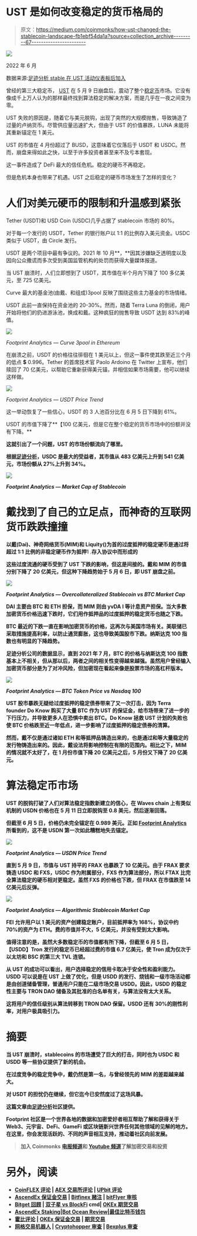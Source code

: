 # UST 是如何改变稳定的货币格局的

> 原文：<https://medium.com/coinmonks/how-ust-changed-the-stablecoin-landscape-fb1ebf54da1a?source=collection_archive---------67----------------------->

![](img/b57109934791dac8ec40ac9f67248303.png)

2022 年 6 月

数据来源:[足迹分析 stable 在 UST 活动仪表板后加入](https://www.footprint.network/@DamonSalvatore/Stablecoins-after-the-UST-event?date=past360days&channel=ENG-260)

曾经的第三大稳定币， [UST](https://www.footprint.network/@DamonSalvatore/Stablecoins-after-the-UST-event?date=past360days&channel=ENG-260) 在 5 月 9 日崩盘后，震动了整个[稳定币](https://www.footprint.network/@DamonSalvatore/Stablecoin-Dashboard?channel=ENG-260)市场。它没有像成千上万人认为的那样最终找到算法稳定的解决方案，而是几乎在一夜之间变为零。

UST 失败的原因是，随着它与美元脱钩，出现了突然的大规模抛售，导致铸造了过量的卢纳货币。尽管供应量迅速扩大，但由于 UST 的价值暴跌，LUNA 未能将其重新锚定在 1 美元。

UST 的市值在 4 月份超过了 BUSD，这意味着它仅落后于 USDT 和 USDC。然而，崩盘来得如此之快，以至于许多投资者甚至来不及亏本套现。

这一事件造成了 DeFi 最大的信任危机。稳定的硬币不再稳定。

但是危机本身也带来了机遇。UST 之后稳定的硬币市场发生了怎样的变化？

# 人们对美元硬币的限制和升温感到紧张

Tether (USDT)和 USD Coin (USDC)几乎占据了 stablecoin 市场的 80%。

对于每一个发行的 USDT，Tether 的银行账户以 1:1 的比例存入美元资金。USDC 类似于 USDT，由 Circle 发行。

USDT 是两个项目中最有争议的。2021 年 10 月**，**因其涉嫌缺乏透明度以及因向公众撒谎而多次受到美国监管机构的处罚而获得大量媒体报道。

当 UST 崩溃时，人们立即想到了 USDT，其市值在半个月内下降了 100 多亿美元，至 725 亿美元。

Curve 最大的基金池(由戴、和组成)3pool 反映了围绕这些主力基金的市场情绪。

USDT 此前一直保持在资金池的 20-30%。然而，随着 Terra Luna 的倒闭，用户开始将他们的扔进游泳池，换成和戴。这种疯狂的抛售导致 USDT 达到 83%的峰值。

![](img/b3dc39245f301f4b430e72c213108e95.png)

*Footprint Analytics — Curve 3pool in Ethereum*

在崩溃之前，USDT 的价格往往徘徊在 1 美元以上，但这一事件使其跌至近三个月的低点 **$** 0.996。Tether 的首席技术官 Paolo Ardoino 在 Twitter 上宣布，他们赎回了 70 亿美元，以帮助它重新获得美元锚，并相信如果市场需要，他可以继续这样做。

![](img/820f65f4d0045577684aa48622cdacdb.png)

*Footprint Analytics — USDT Price Trend*

这一举动恢复了一些信心，USDT 的 3 人池百分比在 6 月 5 日下降到 61%。

USDT 的市值下降了**【100 亿美元，但是它在整个稳定的货币市场中的份额并没有下降。**

**这就引出了一个问题，UST 的市场份额流向了哪里。**

**根据[足迹分析](https://www.footprint.network/@DamonSalvatore/Stablecoins-after-the-UST-event?date=past360days&channel=ENG-260)，USDC 是最大的受益者，其市值从 483 亿美元上升到 541 亿美元，市场份额从 27%上升到 34%。**

**![](img/f55ca7d3dd431d1cb8fbd9cee44760c5.png)**

***Footprint Analytics — Market Cap of Stablecoin***

# **戴找到了自己的立足点，而神奇的互联网货币跌跌撞撞**

**以戴(Dai)、神奇网络货币(MIM)和 Liquity()为首的过度抵押的稳定硬币是通过将超过 1:1 比例的非稳定硬币作为抵押**1 .**存入协议中而形成的**

**这些过度流通的硬币受到了 UST 下跌的影响，但这是间接的。戴和 MIM 的市值分别下降了 20 亿美元，但这种下降趋势始于 5 月 6 日，即 UST 崩盘之前。**

**![](img/17ca1c9903c0742111b67554b2fc5a2b.png)**

***Footprint Analytics — Overcollateralized Stablecoin vs BTC Market Cap***

**DAI 主要由 BTC 和 ETH 担保，而 MIM 则由 yvDA **I** 等计息资产担保。当大多数加密货币价格迅速下跌时，它们用作抵押品的过度抵押的稳定货币也随之下跌。**

**BTC 最近的下跌一直在影响加密货币的价格，这再次与美国市场有关。美联储已采取措施提高利率，以防止通货膨胀，这也导致美国股市下跌。纳斯达克 100 指数也有明显的下降趋势。**

**足迹分析公司的数据显示，直到 2021 年 7 月，BTC 的价格与纳斯达克 100 指数基本上不相关，但从那以后，两者之间的相关性变得越来越强。虽然用户曾经输入加密货币部分是为了对冲风险，但加密现在看起来像是股票市场的高杠杆版本。**

**![](img/69b66631b8ab29457a8a378c16d8a138.png)**

***Footprint Analytics — BTC Token Price vs Nasdaq 100***

**UST 股市暴跌无疑给过度抵押的稳定债券带来了又一次打击，因为 Terra founder Do Know 购买了大量 BTC 作为 UST 的保证金，给市场带来了进一步的下行压力，并导致更多人在恐惧中卖出 BTC。Do Know 拯救 UST 计划的失败也使 BTC 价格跌至近一年低点，进一步影响了过度抵押的稳定债券的清算。**

**然而，戴不仅是通过诸如 ETH 和等抵押品铸造出来的，也是通过和等大量稳定的发行物铸造出来的。因此，戴设法将影响控制在有限的范围内。相比之下，MIM 的情况就不太好了，在 1 月份市值下降 20 亿美元之后，5 月份又下降了 20 亿美元。**

# **算法稳定币市场**

**UST 的脱钩打破了人们对算法稳定指数新建立的信心，在 Waves chain 上有类似机制的 USDN 价格也在 5 月 11 日立即脱钩至 0.8 美元，然后逐渐回落。**

**但截至 6 月 5 日，价格仍未完全锚定在 0.989 美元。正如 [Footprint Analytics](https://www.footprint.network/@DamonSalvatore/Stablecoins-after-the-UST-event?date=past360days&channel=ENG-260) 所看到的，这不是 USDN 第一次如此糟糕地失去锚定。**

**![](img/3399c600e111009337431e968d4cb1e6.png)**

***Footprint Analytics — USDN Price Trend***

**直到 5 月 9 日，市值与 UST 持平的 FRAX 也暴跌了 10 亿美元。由于 FRAX 要求铸造 USDC 和 FXS，USDC 作为附属部分，FXS 作为算法部分，所以 FTAX 比完全算法稳定的硬币相对更稳定。虽然 FXS 的价格也下跌，但 FRAX 在市值跌至 14 亿美元后反弹。**

**![](img/261ef7ded7845ae3447149e2669e4384.png)**

***Footprint Analytics — Algorithmic Stablecoin Market Cap***

**FEI 允许用户以 1 美元的资产创建稳定账户，目前抵押率为 168%，协议中约 70%的资产为 ETH。费的市值并不大，5 亿美元，并没有受到太大影响。**

**值得注意的是，虽然大多数稳定币的市值都有所下降，但截至 6 月 5 日，【USDD】Tron 发行的稳定币已经超过费的市值 6.7 亿美元，使 Tron 成为仅次于以太坊和 BSC 的第三大 TVL 连锁。**

**从 UST 的成功可以看出，用户选择稳定的信用卡取决于安全性和盈利能力。USDD 可以说是在 UST 上做了优化，但是 USDD 的发行、烧钱和一级市场活动都是由创道储备管理，普通用户只能在二级市场交易 USDD。因此，USDD 的稳定性主要与 TRON DAO 储备及其批准的白名单有关，与算法没有太大关系。**

**这将用户的信任级别从算法转移到 TRON DAO 保留。USDD 还有 30%的刚性利率，对用户极具吸引力。**

# **摘要**

**当 UST 崩溃时，stablecoins 的市场遭受了巨大的打击，同时也为 USDC 和 USDD 等一些协议提供了新的机会。**

**在过度竞争的稳定竞争中，戴仍然是第一名，与曾经领先的 MIM 的差距越来越大。**

**对 USDT 的担忧仍在继续，但它迄今已安然度过了这场风暴。**

**这篇文章由[足迹分析](https://www.footprint.network/?channel=ENG-260)社区提供。**

**Footprint 社区是一个世界各地的数据和加密爱好者相互帮助了解和获得关于 Web3、元宇宙、DeFi、GameFi 或区块链新兴世界任何其他领域的见解的地方。在这里，你会发现活跃的、不同的声音相互支持，推动着社区向前发展。**

> **加入 Coinmonks [电报频道](https://t.me/coincodecap)和 [Youtube 频道](https://www.youtube.com/c/coinmonks/videos)了解加密交易和投资**

# **另外，阅读**

*   **[CoinFLEX 评论](https://coincodecap.com/coinflex-review) | [AEX 交易所评论](https://coincodecap.com/aex-exchange-review) | [UPbit 评论](https://coincodecap.com/upbit-review)**
*   **[AscendEx 保证金交易](https://coincodecap.com/ascendex-margin-trading) | [Bitfinex 赌注](https://coincodecap.com/bitfinex-staking) | [bitFlyer 审核](https://coincodecap.com/bitflyer-review)**
*   **[Bitget 回顾](https://coincodecap.com/bitget-review) | [双子星 vs BlockFi](https://coincodecap.com/gemini-vs-blockfi) cmd| [OKEx 期货交易](https://coincodecap.com/okex-futures-trading)**
*   **[AscendEx Staking](https://coincodecap.com/ascendex-staking)|[Bot Ocean Review](https://coincodecap.com/bot-ocean-review)|[最佳比特币钱包](https://coincodecap.com/bitcoin-wallets-india)**
*   **[霍比评论](https://coincodecap.com/huobi-review) | [OKEx 保证金交易](https://coincodecap.com/okex-margin-trading) | [期货交易](https://coincodecap.com/futures-trading)**
*   **[网格交易机器人](https://coincodecap.com/grid-trading) | [Cryptohopper 审查](/coinmonks/cryptohopper-review-a388ff5bae88) | [Bexplus 审查](https://coincodecap.com/bexplus-review)**